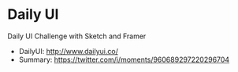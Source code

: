 # Daily UI
Daily UI Challenge with Sketch and Framer
- DailyUI: http://www.dailyui.co/
- Summary: https://twitter.com/i/moments/960689297220296704
